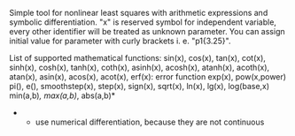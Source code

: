Simple tool for nonlinear least squares with arithmetic expressions and symbolic differentiation.
"x" is reserved symbol for independent variable, every other identifier will be treated as unknown parameter.
You can assign initial value for parameter with curly brackets i. e. "p1{3.25}".

List of supported mathematical functions:
sin(x),
cos(x),
tan(x),
cot(x),
sinh(x),
cosh(x),
tanh(x),
coth(x),
asinh(x),
acosh(x),
atanh(x),
acoth(x),
atan(x),
asin(x),
acos(x),
acot(x),
erf(x): error function
exp(x),
pow(x,power)
pi(),
e(),
smoothstep(x),
step(x),
sign(x),
sqrt(x),
ln(x),
lg(x),
log(base,x)
min(a,b)*,
max(a,b)*,
abs(a,b)*

* - use numerical differentiation, because they are not continuous  
